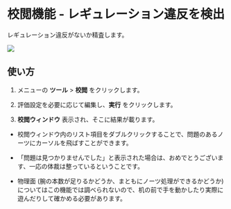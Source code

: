 # 校閲機能 - レギュレーション違反を検出

レギュレーション違反がないか精査します。  

![](imgs/help-proofread.png)



## 使い方

1. メニューの **ツール** > **校閲** をクリックします。

2. 評価設定を必要に応じて編集し、**実行** をクリックします。

3. **校閲ウィンドウ** 表示され、そこに結果が載ります。



* 校閲ウィンドウ内のリスト項目をダブルクリックすることで、問題のあるノーツにカーソルを飛ばすことができます。

* 「問題は見つかりませんでした」と表示された場合は、おめでとうございます、一応の体裁は整っているということです。

* 物理面 (腕の本数が足りるかどうか、まともにノーツ処理ができるかどうか) についてはこの機能では調べられないので、机の前で手を動かしたり実際に遊んだりして確かめる必要があります。

